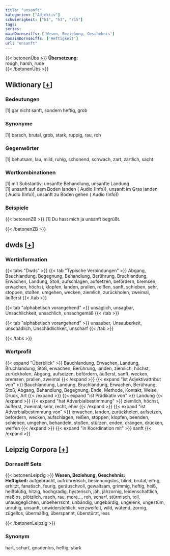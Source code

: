 ```yaml
---
title: "unsanft"
kategorien: ["Adjektiv"]
schwierigkeit: ["k1", "h3", "r15"]
tags:
series:
mainDornseiffs: ['Wesen, Beziehung, Geschehnis']
domainDornseiffs: ['Heftigkeit']
url: "unsanft"
---
```


{{< betonenÜbs >}}
**Übersetzung:**  
rough, harsh, rude  
{{< /betonenÜbs >}}

## Wiktionary [[+](https://de.wiktionary.org/wiki/unsanft)]

### Bedeutungen
[1] gar nicht sanft, sondern heftig, grob  

### Synonyme
[1] barsch, brutal, grob, stark, ruppig, rau, roh  

### Gegenwörter
[1] behutsam, lau, mild, ruhig, schonend, schwach, zart, zärtlich, sacht  

### Wortkombinationen
[1] mit Substantiv: unsanfte Behandlung, unsanfte Landung  
[1] unsanft auf dem Boden landen ( Audio (Info)), unsanft im Gras landen ( Audio (Info)), unsanft zu Boden gehen ( Audio (Info))  

### Beispiele
{{< betonenZB >}}
[1] Du hast mich ja unsanft begrüßt.  

{{< /betonenZB >}}


## dwds [[+](https://www.dwds.de/wb/unsanft)]

### Wortinformation
{{< tabs "Dwds" >}}
{{< tab "Typische Verbindungen" >}}
Abgang, Bauchlandung, Begegnung, Behandlung, Berührung, Bruchlandung, Erwachen, Landung, Stoß, aufschlagen, aufsetzen, befördern, bremsen, erwachen, höchst, klopfen, landen, prallen, reißen, sanft, schieben, sehr, stoppen, stoßen, umgehen, wecken, ziemlich, zurückholen, zweimal, äußerst
{{< /tab >}}

{{< tab "alphabetisch vorangehend" >}}
unsäglich, unsagbar, Unsachlichkeit, unsachlich, unsachgemäß
{{< /tab >}}

{{< tab "alphabetisch vorangehend" >}}
unsauber, Unsauberkeit, unschädlich, Unschädlichkeit, unscharf
{{< /tab >}}

{{< /tabs >}}

### Wortprofil
{{< expand "Überblick" >}} Bauchlandung, Erwachen, Landung, Bruchlandung, Stoß, erwachen, Berührung, landen, ziemlich, höchst, zurückholen, Abgang, aufsetzen, befördern, äußerst, sanft, wecken, bremsen, prallen, zweimal {{< /expand >}}
{{< expand "ist Adjektivattribut von" >}} Bauchlandung, Landung, Bruchlandung, Erwachen, Berührung, Stoß, Abgang, Behandlung, Begegnung, Ende, Methode, Kontakt, Weise, Druck, Art {{< /expand >}}
{{< expand "ist Prädikativ von" >}} Landung {{< /expand >}}
{{< expand "hat Adverbialbestimmung" >}} ziemlich, höchst, äußerst, zweimal, sehr, recht, eher {{< /expand >}}
{{< expand "ist Adverbialbestimmung von" >}} erwachen, landen, zurückholen, aufsetzen, befördern, wecken, aufschlagen, reißen, stoppen, klopfen, beenden, schieben, umgehen, behandeln, stoßen, stürzen, enden, drängen, drücken, werfen {{< /expand >}}
{{< expand "in Koordination mit" >}} sanft {{< /expand >}}

## Leipzig Corpora [[+](https://corpora.uni-leipzig.de/en/res?word=unsanft&corpusId=deu_newscrawl-public_2018)]

### Dornseiff Sets
{{< betonenLeipzig >}}
**Wesen, Beziehung, Geschehnis:**  
**Heftigkeit:** aufgebracht, aufrührerisch, besinnungslos, blind, brutal, eifrig, erhitzt, fanatisch, feurig, geräuschvoll, gewaltsam, grimmig, heftig, heiß, heißblütig, hitzig, hochgradig, hysterisch, jäh, jähzornig, leidenschaftlich, maßlos, plötzlich, rasch, rau, more..., roh, scharf, stürmisch, toll, unausgeglichen, unbeherrscht, unbändig, ungebärdig, ungelenk, ungestüm, unruhig, unsanft, unwiderstehlich, verzweifelt, wild, wütend, zornig, zügellos, übermäßig, überspannt, überstürzt, less  

{{< /betonenLeipzig >}}

### Synonym
hart, scharf, gnadenlos, heftig, stark

